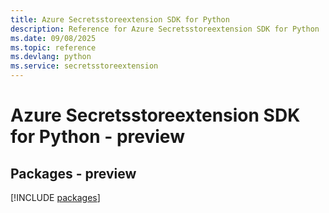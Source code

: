 ```yaml
---
title: Azure Secretsstoreextension SDK for Python
description: Reference for Azure Secretsstoreextension SDK for Python
ms.date: 09/08/2025
ms.topic: reference
ms.devlang: python
ms.service: secretsstoreextension
---
```

# Azure Secretsstoreextension SDK for Python - preview
## Packages - preview
[!INCLUDE [packages](secretsstoreextension-index.md)]